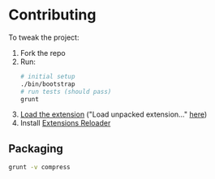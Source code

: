 # Contributing

To tweak the project:

1. Fork the repo
2. Run:
    ```bash
    # initial setup
    ./bin/bootstrap
    # run tests (should pass)
    grunt
    ```
3. [Load the extension](https://developer.chrome.com/extensions/getstarted.html#unpacked) ("Load unpacked extension..." [here](chrome://extensions/))
4. Install [Extensions Reloader](https://chrome.google.com/webstore/detail/extensions-reloader/fimgfedafeadlieiabdeeaodndnlbhid)

## Packaging

```bash
grunt -v compress
```
